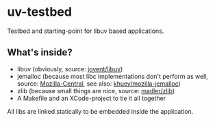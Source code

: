 uv-testbed
==========

Testbed and starting-point for libuv based applications.

What's inside?
--------------

* libuv (obviously, source: [joyent/libuv](https://github.com/joyent/libuv "github: joyent/libuv"))
* jemalloc (because most libc implementations don't perform as well, source: [Mozilla-Central](http://mxr.mozilla.org/mozilla-central/source/memory/jemalloc/), see also: [khuey/mozilla-jemalloc](https://github.com/khuey/mozilla-jemalloc))
* zlib (because small things are nice, source: [madler/zlib](https://github.com/madler/zlib "github: madler/zlib"))
* A Makefile and an XCode-project to tie it all together

All libs are linked statically to be embedded inside the application.
